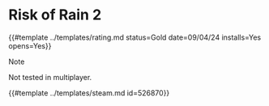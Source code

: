 # Risk of Rain 2

{{#template ../templates/rating.md status=Gold date=09/04/24 installs=Yes opens=Yes}}

> [!NOTE]
> Not tested in multiplayer.

{{#template ../templates/steam.md id=526870}}